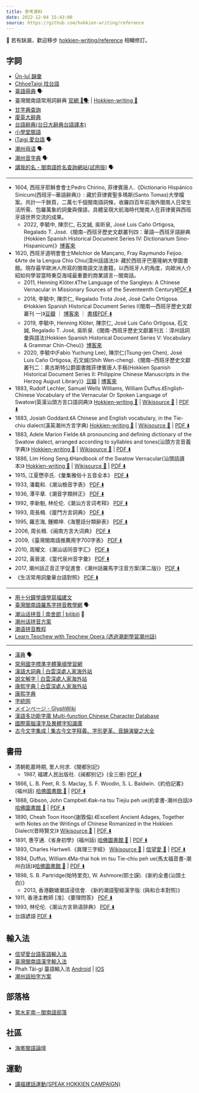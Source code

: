 ```yaml
---
title: 參考資料
date: 2022-12-04 15:43:00
source: https://github.com/hokkien-writing/reference
---
```


📌 若有缺漏，歡迎移步 [hokkien-writing/reference](https://github.com/hokkien-writing/reference) 相輔修訂。


## 字詞

* [Ūn-luī 韻彙](https://unlui.enatsu.top/)
* [ChhoeTaigi 找台語](https://chhoe.taigi.info/)
* [臺語萌典](https://www.moedict.tw/'%E7%99%BC%E7%A9%8E) 🗣️ 
* 臺灣閩南語常用詞辭典 [官網 📖🗣️](https://twblg.dict.edu.tw/holodict_new/index.html) | [Hokkien-writing 📖](https://hokkien-writing.github.io/holodict/) 
* [甘字典查詢](http://taigi.fhl.net/dick/index.html)
* [廈英大辭典](https://minhakka.ling.sinica.edu.tw/bkg/chong-su-tian.php)
* [台語辭典(台日大辭典台語譯本)](http://minhakka.ling.sinica.edu.tw/taijittian/) 
* [小學堂閩語](https://xiaoxue.iis.sinica.edu.tw/minyu) 
* [iTaigi 愛台語](https://itaigi.tw/k/%E5%8F%B0%E8%AA%9E/) 🗣️ 
* [潮州母语](https://www.mogher.com/) 🗣️
* [潮州音字典](http://www.czyzd.com/) 🗣️
* [講我的名 - 閩南語姓名查詢網站(試用版)](https://miasenn.moe.edu.tw/) 🗣️ 

---

* 1604, 西班牙耶穌會會士Pedro Chirino, 菲律賓唐人.《Dictionario Hispánico Sinicum(西班牙─華語辭典)》: 藏於菲律賓聖多瑪斯(Santo Tomas)大學檔案。共計一千餘頁，二萬七千個閩南語詞條，收羅四百年前海外閩南人日常生活所需、包羅萬象的詞彙與俚語，具體呈現大航海時代閩南人在菲律賓與西班牙語世界交流的成果。
	* 2022, 李毓中, 陳宗仁, 石文誠, 吳昕泉, José Luis Caño Ortigosa, Regalado T. José.《閩南─西班牙歷史文獻叢刊四：華語—西班牙語辭典(Hokkien Spanish Historical Document Series IV: Dictionarium Sino-Hispanicum)》[博客來](https://www.books.com.tw/products/0010949394?sloc=main)
* 1620, 西班牙道明會會士Melchior de Mançano, Fray Raymundo Feijoo.《Arte de la Lengua Chio Chiu(漳州話語法)》: 藏於西班牙巴塞隆納大學圖書館。現存最早歐洲人所寫的閩南語文法書籍，以西班牙人的角度，向歐洲人介紹如何學習當時東亞海域最重要的商業語言--閩南話。
	* 2011, Henning Klöter.《The Language of the Sangleys: A Chinese Vernacular in Missionary Sources of the Seventeenth Century》[PDF ⬇️](https://raw.githubusercontent.com/hokkien-writing/reference/main/book/The_Language_of_the_Sangleys-a_Chinese_Vernacular_in_Missionary_Sources_of_the_Seventeenth_Century.pdf)
	* 2018, 李毓中, 陳宗仁, Regalado Trota José, José Caño Ortigosa.《Hokkien Spanish Historical Document Series I(閩南—西班牙歷史文獻叢刊 一)》[豆瓣](https:/https://raw.githubusercontent.com/hokkien-writing/reference/main/book.douban.com/subject/31214880/) ｜ [博客來](https://www.books.com.tw/products/0010813873?sloc=main) ｜ [書樣PDF ⬇️](https://raw.githubusercontent.com/hokkien-writing/reference/main/book/Hokkien_Spanish_Historical_Document_Series_I.pdf)
	* 2019, 李毓中, Henning Klöter, 陳宗仁, José Luis Caño Ortigosa, 石文誠, Regalado T. José, 吳昕泉.《閩南-西班牙歷史文獻叢刊五：漳州話詞彙與語法(Hokkien Spanish Historical Document Series V: Vocabulary & Grammar Chin-Cheu)》[博客來](https://www.books.com.tw/products/0010983344?sloc=main)
	* 2020, 李毓中(Fabio Yuchung Lee), 陳宗仁(Tsung-jen Chen), José Luis Caño Ortigosa, 石文誠(Shih Wen-cheng).《閩南─西班牙歷史文獻叢刊二：奧古斯特公爵圖書館菲律賓唐人手稿(Hokkien Spanish Historical Document Series II: Philippine Chinese Manuscripts in the Herzog August Library)》[豆瓣](https:/https://raw.githubusercontent.com/hokkien-writing/reference/main/book.douban.com/subject/35926359/) | [博客來](https://www.books.com.tw/products/0010883195?sloc=main)
* 1883, Rudolf Lechler, Samuel Wells Williams, William Duffus.《English-Chinese Vocabulary of the Vernacular Or Spoken Language of Swatow(英漢汕頭方言口語詞典)》 [Hokkien-writing 📖](https://hokkien-writing.github.io/English-Chinese_Vocabulary_of_the_Vernacular_Or_Spoken_Language_of_Swatow) | [Wikisource 📖](https://en.wikisource.org/wiki/English-Chinese_Vocabulary_of_the_Vernacular_Or_Spoken_Language_of_Swatow) | [PDF ⬇️](https://raw.githubusercontent.com/hokkien-writing/reference/main/book/English-Chinese_Vocabulary_of_the_Vernacular_Or_Spoken_Language_of_Swatow.pdf)
* 1883, Josiah Goddard.《A Chinese and English vocabulary, in the Tie-chiu dialect(漢英潮州方言字典)  [Hokkien-writing 📖](https://hokkien-writing.github.io/A_Chinese_and_English_vocabulary,_in_the_Tie-chiu_dialect) | [Wikisource 📖](https://en.wikisource.org/wiki/A_Chinese_and_English_vocabulary,_in_the_Tie-chiu_dialect) | [PDF ⬇️](https://raw.githubusercontent.com/hokkien-writing/reference/main/book/A_Chinese_and_English_vocabulary,_in_the_Tie-chiu_dialect.pdf)
* 1883, Adele Marion Fielde.《A pronouncing and defining dictionary of the Swatow dialect, arranged according to syllables and tones(汕頭方言音義字典)》 [Hokkien-writing 📖](https://hokkien-writing.github.io/A_Pronouncing_and_Defining_Dictionary_of_the_Swatow_Dialect) | [Wikisource 📖](https://en.wikisource.org/wiki/Dictionary_of_the_Swatow_dialect) | [PDF ⬇️](https://raw.githubusercontent.com/hokkien-writing/reference/main/book/A_Pronouncing_and_Defining_Dictionary_of_the_Swatow_Dialect.pdf)
* 1886, Lim Hiong Seng.《Handbook of the Swatow Vernacular(汕頭話讀本)》 [Hokkien-writing 📖](https://hokkien-writing.github.io/Handbook_of_the_Swatow_Vernacular) | [Wikisource 📖](https://en.wikisource.org/wiki/Handbook_of_the_Swatow_Vernacular) | [PDF ⬇️](https://raw.githubusercontent.com/hokkien-writing/reference/main/book/Handbook_of_the_Swatow_Vernacular.pdf)
* 1915, 江夏懋亭氏.《彙集雅俗十五音全本》 [PDF ⬇️](https://raw.githubusercontent.com/hokkien-writing/reference/main/book/彙集雅俗十五音全本.pdf) 
* 1933, 潘載和.《潮汕檢音字表》 [PDF ⬇️](https://raw.githubusercontent.com/hokkien-writing/reference/main/book/潮汕檢音字表.pdf) 
* 1936, 潭平章.《潮音字類辨正》 [PDF ⬇️](https://raw.githubusercontent.com/hokkien-writing/reference/main/book/潮音字類辨正.pdf) 
* 1992, 李新魁, 林伦伦.《潮汕方言词考释》 [PDF ⬇️](https://raw.githubusercontent.com/hokkien-writing/reference/main/book/潮汕方言词考释.pdf) 
* 1993, 周長楫.《廈門方言詞典》 [PDF ⬇️](https://raw.githubusercontent.com/hokkien-writing/reference/main/book/厦门话词典.pdf) 
* 1995, 羅志海, 鍾顯坤.《海豐話分類辭表》 [PDF ⬇️](https://raw.githubusercontent.com/hokkien-writing/reference/main/book/海豐話分類辭表.pdf) 
* 2006, 周长楫.《闽南方言大词典》 [PDF ⬇️](https://raw.githubusercontent.com/hokkien-writing/reference/main/book/闽南方言大词典.pdf) 
* 2009,《臺灣閩南語推薦用字700字表》 [PDF ⬇️](https://raw.githubusercontent.com/hokkien-writing/reference/main/book/臺灣閩南語推薦用字700字表.pdf) 
* 2010, 周耀文.《潮汕话同音字汇》 [PDF ⬇️](https://raw.githubusercontent.com/hokkien-writing/reference/main/book/潮汕话同音字汇.pdf) 
* 2012, 黃晉波.《當代泉州音字彙》 [PDF ⬇️](book/當代泉州音字彙.pdf)
* 2017, 潮州話正音正字促進會.《潮州話羅馬字注音方案(第二版)》 [PDF ⬇️](http://tappcdn.resources.teochew.pw/files/20170114001.pdf) 
* 《生活常用詞彙華台語對照》 [PDF ⬇️](https://raw.githubusercontent.com/hokkien-writing/reference/main/book/生活常用詞彙華台語對照.pdf) 

---

* [用十分鐘學讀學寫福建文](https://www.speakhokkien.org/oh-thak-oh-sia)
* [臺灣閩南語羅馬字拼音教學網](https://tailo.moe.edu.tw/) 🗣️ 
* [潮汕话拼音 | 南舍郎 | bilibili](https://space.bilibili.com/1209420229/channel/collectiondetail?sid=202531) 📀
* [潮州话拼音方案](http://www.czyzd.com/data/chaopin)
* [潮语拼音教程](https://kahaani.github.io/gatian/index.html)
* [Learn Teochew with Teochew Opera (透過潮劇學習潮州話)](https://learn-teochew.github.io/tc-opera/)

---

* [漢典](https://www.zdic.net/) 🗣️
* [常用國字標準字體筆順學習網](http://stroke-order.learningweb.moe.edu.tw/character.do)
* [漢語大詞典 | 白雲深處人家海外站](https://homeinmists.ilotus.org/hd/hydcd.php)
* [說文解字 | 白雲深處人家海外站](https://homeinmists.ilotus.org/shuowen/find_all.php)
* [康熙字典 | 白雲深處人家海外站](https://homeinmists.ilotus.org/kangxi/Kangxi.php)
* [康熙字典](http://kangxi.adcs.org.tw/kangxizidian/)
* [字統网](https://zi.tools/)
* [メインページ - GlyphWiki](http://glyphwiki.org/wiki/)
* [漢語多功能字庫 Multi-function Chinese Character Database](https://humanum.arts.cuhk.edu.hk/Lexis/lexi-mf/)
* [國際電腦漢字及異體字知識庫](https://chardb.iis.sinica.edu.tw/)
* [古今文字集成 | 集古今文字释義、字形更革、音韻演變之大全](http://ccamc.co/index.php)

## 書冊

* 清朝乾嘉時期, 里人何求.《閩都別記》
	* 1987, 福建人民出版社.《闽都别记》(全三册) [PDF ⬇️](book/闽都别记.pdf)
* 1866, L. B. Peet, R. S. Maclay, S. F. Woodin, S. L. Baldwin.《約伯記畧》(福州話) [哈佛圖書館 📖](https://curiosity.lib.harvard.edu/chinese-rare-books/catalog/49-990081263560203941) | [PDF ⬇️](book/約伯記畧.pdf)
* 1888, Gibson, John Campbell.《Iak-na tsu Tiejiu peh ue(約拿書-潮州白話)》[哈佛圖書館 📖](https://curiosity.lib.harvard.edu/chinese-rare-books/catalog/49-990081263180203941) | [PDF ⬇️](book/Iak-na_tsu_Tiejiu_peh_ue.pdf)
* 1890, Cheah Toon Hoon(謝敦倫).《Excellent Ancient Adages, Together with Notes on the Writings of Chinese Romanized in the Hokkien Dialect(昔時賢文)》 [Wikisource 📖](https://en.wikisource.org/wiki/Excellent_Ancient_Adages,_Together_with_Notes_on_the_Writings_of_Chinese_Romanized_in_the_Hokkien_Dialect) | [PDF ⬇️](book/Excellent_Ancient_Adages,_Together_with_Notes_on_the_Writings_of_Chinese_Romanized_in_the_Hokkien_Dialect.pdf)
* 1891, 惠亨通.《省身初學》(福州話) [哈佛圖書館 📖](https://curiosity.lib.harvard.edu/chinese-rare-books/catalog/49-990081664440203941) | [PDF ⬇️](book/省身初學.pdf)
* 1893, Charles Hartwell.《眞理三字經》 [Wikisource 📖](https://wikisource.org/wiki/%E7%9C%9F%E7%90%86%E4%B8%89%E5%AD%97%E7%B6%93) | [信望愛 📖](https://bible.fhl.net/ob/nob.html?book=38) | [PDF ⬇️](book/眞理三字經.pdf)
* 1894, Duffus, William.《Ma-thai hok im tsu Tie-chiu peh ue(馬太福音書-潮州白話)》[哈佛圖書館 📖](https://curiosity.lib.harvard.edu/chinese-rare-books/catalog/49-990081283710203941) | [PDF ⬇️](book/Ma-thai_hok_im_tsu_Tie-chiu_peh_ue.pdf)
* 1898, S. B. Partridge(帕特里克), W. Ashmore(耶士謨).《新約全書(汕頭土白)》
	* 2013, 香港觀塘潮語浸信會. 《新約潮語聖經漢字版: (與和合本對照)》
* 1911, 香港主教師 [准].《要理問答》 [PDF ⬇️](book/要理問答.pdf)
* 1993, 林伦伦.《潮汕方言熟语辞典》 [PDF ⬇️](https://raw.githubusercontent.com/hokkien-writing/reference/main/book/潮汕方言熟语辞典.pdf) 
* 台語諺語 [PDF ⬇️](https://raw.githubusercontent.com/hokkien-writing/reference/main/book/台語諺語.pdf) 

## 輸入法

* [信望愛台語客語輸入法](http://taigi.fhl.net/TaigiIME/)
* [臺灣閩南語漢字輸入法](https://language.moe.gov.tw/files/people_files/blgsujip%201110721.pdf)
* Phah Tâi-gí 臺語輸入法 [Android](https://play.google.com/store/apps/details?id=com.taccotap.phahtaigi) | [IOS](https://apps.apple.com/tw/app/phahtaigi-%E5%8F%B0%E8%AA%9E%E8%BC%B8%E5%85%A5%E6%B3%95/id1455093650)
* [潮州話拍字方案](https://github.com/hokkien-writing/rime-teochew)

## 部落格

* [鹭水芗南－閩南語部落](https://hokkienese.com)

## 社區

* [海墘閩語論壇](https://www.ispeakmin.com/bbs/)

## 運動

* [講福建話運動(SPEAK HOKKIEN CAMPAIGN)](https://www.speakhokkien.org/)
